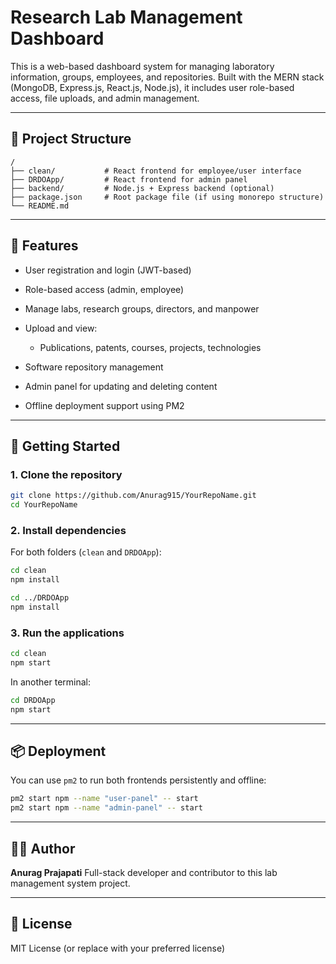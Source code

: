 # Research Lab Management Dashboard

This is a web-based dashboard system for managing laboratory information, groups, employees, and repositories. Built with the MERN stack (MongoDB, Express.js, React.js, Node.js), it includes user role-based access, file uploads, and admin management.

---

## 📁 Project Structure

```
/
├── clean/           # React frontend for employee/user interface
├── DRDOApp/         # React frontend for admin panel
├── backend/         # Node.js + Express backend (optional)
├── package.json     # Root package file (if using monorepo structure)
└── README.md
```

---

## 🔧 Features

* User registration and login (JWT-based)
* Role-based access (admin, employee)
* Manage labs, research groups, directors, and manpower
* Upload and view:

  * Publications, patents, courses, projects, technologies
* Software repository management
* Admin panel for updating and deleting content
* Offline deployment support using PM2

---

## 🚀 Getting Started

### 1. Clone the repository

```bash
git clone https://github.com/Anurag915/YourRepoName.git
cd YourRepoName
```

### 2. Install dependencies

For both folders (`clean` and `DRDOApp`):

```bash
cd clean
npm install

cd ../DRDOApp
npm install
```

### 3. Run the applications

```bash
cd clean
npm start
```

In another terminal:

```bash
cd DRDOApp
npm start
```

---

## 📦 Deployment

You can use `pm2` to run both frontends persistently and offline:

```bash
pm2 start npm --name "user-panel" -- start
pm2 start npm --name "admin-panel" -- start
```

---

## 🧑‍💻 Author

**Anurag Prajapati**
Full-stack developer and contributor to this lab management system project.

---

## 📜 License

MIT License (or replace with your preferred license)

